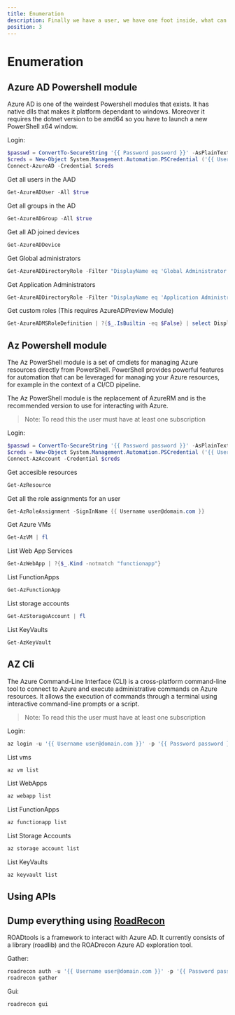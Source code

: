 ```yaml
---
title: Enumeration
description: Finally we have a user, we have one foot inside, what can we do?
position: 3
---
```


# Enumeration

## Azure AD Powershell module

Azure AD is one of the weirdest Powershell modules that exists. It has native dlls that makes it platform dependant to windows. Moreover it requires the dotnet version to be amd64 so you have to launch a new PowerShell x64 window.

Login: 

```powershell
$passwd = ConvertTo-SecureString '{{ Password password }}' -AsPlainText -Force
$creds = New-Object System.Management.Automation.PSCredential ('{{ Username user@domain.com }}', $passwd)
Connect-AzureAD -Credential $creds
```

Get all users in the AAD

```powershell
Get-AzureADUser -All $true
```

Get all groups in the AD

```powershell
Get-AzureADGroup -All $true
```

Get all AD joined devices

```powershell
Get-AzureADDevice
```

Get Global administrators

```powershell
Get-AzureADDirectoryRole -Filter "DisplayName eq 'Global Administrator'" | Get-AzureADDirectoryRoleMember
```

Get Application Administrators

```powershell
Get-AzureADDirectoryRole -Filter "DisplayName eq 'Application Administrator'" | Get-AzureADDirectoryRoleMember
```

Get custom roles (This requires AzureADPreview Module)

```powershell
Get-AzureADMSRoleDefinition | ?{$_.IsBuiltin -eq $False} | select DisplayName
```

## Az Powershell module

The Az PowerShell module is a set of cmdlets for managing Azure resources directly from PowerShell. PowerShell provides powerful features for automation that can be leveraged for managing your Azure resources, for example in the context of a CI/CD pipeline.

The Az PowerShell module is the replacement of AzureRM and is the recommended version to use for interacting with Azure.

> Note: To read this the user must have at least one subscription

Login: 

```powershell
$passwd = ConvertTo-SecureString '{{ Password password }}' -AsPlainText -Force
$creds = New-Object System.Management.Automation.PSCredential ('{{ Username user@domain.com }}', $passwd)
Connect-AzAccount -Credential $creds
```

Get accesible resources

```powershell
Get-AzResource
```

Get all the role assignments for an user

```powershell
Get-AzRoleAssignment -SignInName {{ Username user@domain.com }}
```

Get Azure VMs

```powershell
Get-AzVM | fl
```

List Web App Services

```powershell
Get-AzWebApp | ?{$_.Kind -notmatch "functionapp"}
```

List FunctionApps

```powershell
Get-AzFunctionApp
```

List storage accounts

```powershell
Get-AzStorageAccount | fl
```

List KeyVaults

```powershell
Get-AzKeyVault
```

## AZ Cli

The Azure Command-Line Interface (CLI) is a cross-platform command-line tool to connect to Azure and execute administrative commands on Azure resources. It allows the execution of commands through a terminal using interactive command-line prompts or a script.

> Note: To read this the user must have at least one subscription

Login: 

```powershell
az login -u '{{ Username user@domain.com }}' -p '{{ Password password }}'
```

List vms

```powershell
az vm list
```

List WebApps

```powershell
az webapp list
```

List FunctionApps

```powershell
az functionapp list 
```

List Storage Accounts

```powershell
az storage account list
```

List KeyVaults

```powershell
az keyvault list
```

## Using APIs

## Dump everything using [RoadRecon](https://github.com/dirkjanm/ROADtools)

ROADtools is a framework to interact with Azure AD. It currently consists of a library (roadlib) and the ROADrecon Azure AD exploration tool.

Gather:

```powershell
roadrecon auth -u '{{ Username user@domain.com }}' -p '{{ Password password }}'
roadrecon gather
```

Gui:

```powershell
roadrecon gui
```